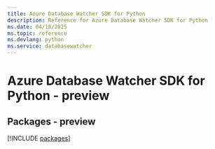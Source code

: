 ```yaml
---
title: Azure Database Watcher SDK for Python
description: Reference for Azure Database Watcher SDK for Python
ms.date: 04/18/2025
ms.topic: reference
ms.devlang: python
ms.service: databasewatcher
---
```

# Azure Database Watcher SDK for Python - preview
## Packages - preview
[!INCLUDE [packages](database-watcher-index.md)]